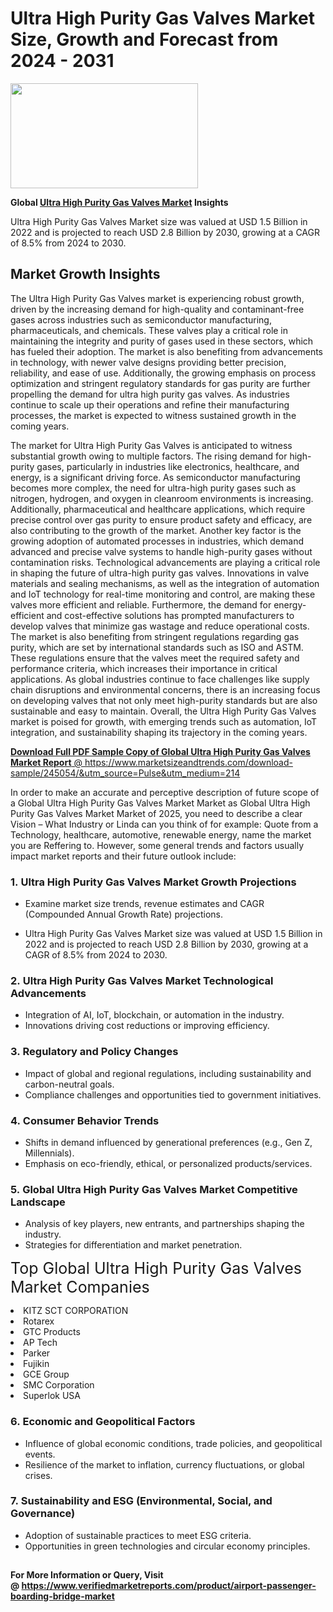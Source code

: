 <H1>Ultra High Purity Gas Valves Market Size, Growth and Forecast from 2024 - 2031</H1><img class="aligncenter size-medium wp-image-584254" src="https://thirdeyenews.in/wp-content/uploads/2024/09/Global-Market-Research-300x168.jpeg" alt="" width="300" height="168" /><p><strong>Global&nbsp;<a href="https://www.marketsizeandtrends.com/download-sample/245054/&amp;utm_source=Pulse&amp;utm_medium=214">Ultra High Purity Gas Valves Market</a> Insights</strong></p><p>Ultra High Purity Gas Valves Market size was valued at USD 1.5 Billion in 2022 and is projected to reach USD 2.8 Billion by 2030, growing at a CAGR of 8.5% from 2024 to 2030.</p><p><h2>Market Growth Insights</h2> The Ultra High Purity Gas Valves market is experiencing robust growth, driven by the increasing demand for high-quality and contaminant-free gases across industries such as semiconductor manufacturing, pharmaceuticals, and chemicals. These valves play a critical role in maintaining the integrity and purity of gases used in these sectors, which has fueled their adoption. The market is also benefiting from advancements in technology, with newer valve designs providing better precision, reliability, and ease of use. Additionally, the growing emphasis on process optimization and stringent regulatory standards for gas purity are further propelling the demand for ultra high purity gas valves. As industries continue to scale up their operations and refine their manufacturing processes, the market is expected to witness sustained growth in the coming years. <a href="#"></a> <p>The market for Ultra High Purity Gas Valves is anticipated to witness substantial growth owing to multiple factors. The rising demand for high-purity gases, particularly in industries like electronics, healthcare, and energy, is a significant driving force. As semiconductor manufacturing becomes more complex, the need for ultra-high purity gases such as nitrogen, hydrogen, and oxygen in cleanroom environments is increasing. Additionally, pharmaceutical and healthcare applications, which require precise control over gas purity to ensure product safety and efficacy, are also contributing to the growth of the market. Another key factor is the growing adoption of automated processes in industries, which demand advanced and precise valve systems to handle high-purity gases without contamination risks. Technological advancements are playing a critical role in shaping the future of ultra-high purity gas valves. Innovations in valve materials and sealing mechanisms, as well as the integration of automation and IoT technology for real-time monitoring and control, are making these valves more efficient and reliable. Furthermore, the demand for energy-efficient and cost-effective solutions has prompted manufacturers to develop valves that minimize gas wastage and reduce operational costs. The market is also benefiting from stringent regulations regarding gas purity, which are set by international standards such as ISO and ASTM. These regulations ensure that the valves meet the required safety and performance criteria, which increases their importance in critical applications. As global industries continue to face challenges like supply chain disruptions and environmental concerns, there is an increasing focus on developing valves that not only meet high-purity standards but are also sustainable and easy to maintain. Overall, the Ultra High Purity Gas Valves market is poised for growth, with emerging trends such as automation, IoT integration, and sustainability shaping its trajectory in the coming years. <a href="#"></p><p><span class=""><strong>Download Full PDF Sample Copy of Global Ultra High Purity Gas Valves Market Report</strong> @ <a href="https://www.marketsizeandtrends.com/download-sample/245054/&amp;utm_source=Pulse&amp;utm_medium=214" target="_blank">https://www.marketsizeandtrends.com/download-sample/245054/&amp;utm_source=Pulse&amp;utm_medium=214</a></span></p><p>In order to make an accurate and perceptive description of future scope of a Global&nbsp;Ultra High Purity Gas Valves Market Market as Global&nbsp;Ultra High Purity Gas Valves Market Market of 2025, you need to describe a clear Vision &ndash; What Industry or Linda can you think of for example: Quote from a Technology, healthcare, automotive, renewable energy, name the market you are Reffering to. However, some general trends and factors usually impact market reports and their future outlook include:</p><h3>1.&nbsp;<strong>Ultra High Purity Gas Valves Market Growth Projections</strong></h3><ul><li>Examine market size trends, revenue estimates and CAGR (Compounded Annual Growth Rate) projections.</li><li><p>Ultra High Purity Gas Valves Market size was valued at USD 1.5 Billion in 2022 and is projected to reach USD 2.8 Billion by 2030, growing at a CAGR of 8.5% from 2024 to 2030.</p></li></ul><h3>2.&nbsp;<strong>Ultra High Purity Gas Valves Market Technological Advancements</strong></h3><ul><li>Integration of AI, IoT, blockchain, or automation in the industry.</li><li>Innovations driving cost reductions or improving efficiency.</li></ul><h3>3.&nbsp;<strong>Regulatory and Policy Changes</strong></h3><ul><li>Impact of global and regional regulations, including sustainability and carbon-neutral goals.</li><li>Compliance challenges and opportunities tied to government initiatives.</li></ul><h3>4.&nbsp;<strong>Consumer Behavior Trends</strong></h3><ul><li>Shifts in demand influenced by generational preferences (e.g., Gen Z, Millennials).</li><li>Emphasis on eco-friendly, ethical, or personalized products/services.</li></ul><h3>5.&nbsp;<strong>Global Ultra High Purity Gas Valves Market Competitive Landscape</strong></h3><ul><li>Analysis of key players, new entrants, and partnerships shaping the industry.</li><li>Strategies for differentiation and market penetration.</li></ul><p data-pm-slice="1 1 []"><span style="color: inherit; font-family: inherit; font-size: 25px;">Top Global Ultra High Purity Gas Valves Market Companies</span></p><div class="" data-test-id=""><p><li>KITZ SCT CORPORATION</li><li> Rotarex</li><li> GTC Products</li><li> AP Tech</li><li> Parker</li><li> Fujikin</li><li> GCE Group</li><li> SMC Corporation</li><li> Superlok USA</li></p></div><h3>6.&nbsp;<strong>Economic and Geopolitical Factors</strong></h3><ul><li>Influence of global economic conditions, trade policies, and geopolitical events.</li><li>Resilience of the market to inflation, currency fluctuations, or global crises.</li></ul><h3>7.&nbsp;<strong>Sustainability and ESG (Environmental, Social, and Governance)</strong></h3><ul><li>Adoption of sustainable practices to meet ESG criteria.</li><li>Opportunities in green technologies and circular economy principles.</li></ul><h2><strong style="font-size: 14px;">For More Information or Query, Visit @&nbsp;</strong><a style="background-color: #ffffff; font-size: 14px;" href="https://www.marketsizeandtrends.com/report/ultra-high-purity-gas-valves-market/" target="_blank">https://www.verifiedmarketreports.com/product/airport-passenger-boarding-bridge-market</a></h2>
